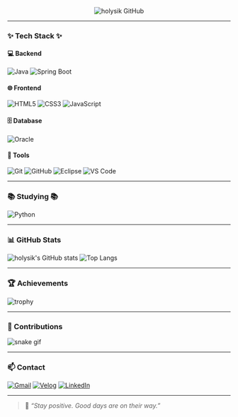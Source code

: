 <p align="center">
  <img src="https://capsule-render.vercel.app/api?type=waving&color=gradient&height=250&section=header&text=holysik%20GitHub&fontSize=100&animation=fadeIn&fontAlignY=40" alt="holysik GitHub" />
</p>





---

### ✨ Tech Stack ✨  

#### 💻 Backend  
![Java](https://img.shields.io/badge/Java-007396?style=for-the-badge&logo=openjdk&logoColor=fff)
![Spring Boot](https://img.shields.io/badge/Spring%20Boot-6DB33F?style=for-the-badge&logo=springboot&logoColor=fff)

#### 🌐 Frontend  
![HTML5](https://img.shields.io/badge/HTML5-E34F26?style=for-the-badge&logo=html5&logoColor=fff)
![CSS3](https://img.shields.io/badge/CSS3-1572B6?style=for-the-badge&logo=css3&logoColor=fff)
![JavaScript](https://img.shields.io/badge/JavaScript-F7DF1E?style=for-the-badge&logo=javascript&logoColor=000)

#### 🗄️ Database  
![Oracle](https://img.shields.io/badge/Oracle-F80000?style=for-the-badge&logo=oracle&logoColor=fff)

#### 🧰 Tools  
![Git](https://img.shields.io/badge/Git-F05032?style=for-the-badge&logo=git&logoColor=fff)
![GitHub](https://img.shields.io/badge/GitHub-181717?style=for-the-badge&logo=github&logoColor=fff)
![Eclipse](https://img.shields.io/badge/Eclipse-2C2255?style=for-the-badge&logo=eclipseide&logoColor=fff)
![VS Code](https://img.shields.io/badge/VS%20Code-0078D4?style=for-the-badge&logo=visualstudiocode&logoColor=fff)

---

### 📚 Studying 📚  

![Python](https://img.shields.io/badge/Python-3776AB?style=for-the-badge&logo=python&logoColor=fff)

---

### 📊 GitHub Stats  

![holysik's GitHub stats](https://github-readme-stats.vercel.app/api?username=holysik&show_icons=true&theme=tokyonight)
![Top Langs](https://github-readme-stats.vercel.app/api/top-langs/?username=holysik&layout=compact&theme=tokyonight)

---

### 🏆 Achievements  

![trophy](https://github-profile-trophy.vercel.app/?username=holysik&theme=gruvbox&no-frame=true&row=1)

---

### 🐍 Contributions  

![snake gif](https://github.com/holysik/holysik/blob/output/github-contribution-grid-snake.svg)

---

### 📫 Contact  

[![Gmail](https://img.shields.io/badge/Gmail-D14836?style=for-the-badge&logo=gmail&logoColor=fff)](mailto:your_email@gmail.com)
[![Velog](https://img.shields.io/badge/Velog-20C997?style=for-the-badge&logo=velog&logoColor=fff)](https://velog.io/@holysik)
[![LinkedIn](https://img.shields.io/badge/LinkedIn-0A66C2?style=for-the-badge&logo=linkedin&logoColor=fff)](https://linkedin.com/in/yourprofile)

---

> 🌈 *“Stay positive. Good days are on their way.”*
